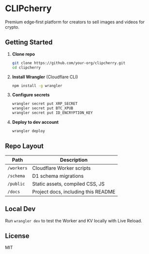 # CLIPcherry

Premium edge‑first platform for creators to sell images and videos for crypto.

## Getting Started

1. **Clone repo**

   ```bash
   git clone https://github.com/your‑org/clipcherry.git
   cd clipcherry
   ```
2. **Install Wrangler** (Cloudflare CLI)

   ```bash
   npm install -g wrangler
   ```
3. **Configure secrets**

   ```bash
   wrangler secret put XRP_SECRET
   wrangler secret put BTC_XPUB
   wrangler secret put ID_ENCRYPTION_KEY
   ```
4. **Deploy to dev account**

   ```bash
   wrangler deploy
   ```

## Repo Layout

| Path       | Description                         |
| ---------- | ----------------------------------- |
| `/workers` | Cloudflare Worker scripts           |
| `/schema`  | D1 schema migrations                |
| `/public`  | Static assets, compiled CSS, JS     |
| `/docs`    | Project docs, including this README |

## Local Dev

Run `wrangler dev` to test the Worker and KV locally with Live Reload.

## License

MIT
